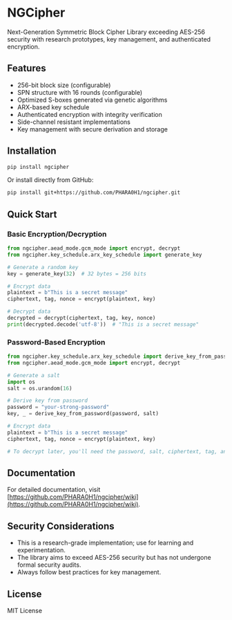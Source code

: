 # NGCipher

Next-Generation Symmetric Block Cipher Library exceeding AES-256 security with research prototypes, key management, and authenticated encryption.

## Features

- 256-bit block size (configurable)
- SPN structure with 16 rounds (configurable)
- Optimized S-boxes generated via genetic algorithms
- ARX-based key schedule
- Authenticated encryption with integrity verification
- Side-channel resistant implementations
- Key management with secure derivation and storage

## Installation

```bash
pip install ngcipher
```

Or install directly from GitHub:

```bash
pip install git+https://github.com/PHARA0H1/ngcipher.git
```

## Quick Start

### Basic Encryption/Decryption

```python
from ngcipher.aead_mode.gcm_mode import encrypt, decrypt
from ngcipher.key_schedule.arx_key_schedule import generate_key

# Generate a random key
key = generate_key(32)  # 32 bytes = 256 bits

# Encrypt data
plaintext = b"This is a secret message"
ciphertext, tag, nonce = encrypt(plaintext, key)

# Decrypt data
decrypted = decrypt(ciphertext, tag, key, nonce)
print(decrypted.decode('utf-8'))  # "This is a secret message"
```

### Password-Based Encryption

```python
from ngcipher.key_schedule.arx_key_schedule import derive_key_from_password
from ngcipher.aead_mode.gcm_mode import encrypt, decrypt

# Generate a salt
import os
salt = os.urandom(16)

# Derive key from password
password = "your-strong-password"
key, _ = derive_key_from_password(password, salt)

# Encrypt data
plaintext = b"This is a secret message"
ciphertext, tag, nonce = encrypt(plaintext, key)

# To decrypt later, you'll need the password, salt, ciphertext, tag, and nonce
```

## Documentation

For detailed documentation, visit [https://github.com/PHARA0H1/ngcipher/wiki](https://github.com/PHARA0H1/ngcipher/wiki).

## Security Considerations

- This is a research-grade implementation; use for learning and experimentation.
- The library aims to exceed AES-256 security but has not undergone formal security audits.
- Always follow best practices for key management.

## License

MIT License
